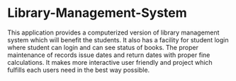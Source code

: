 # Library-Management-System
This application provides a computerized version of library management system which will benefit the students. It also has a facility for student login where student can login and can see status of books. The proper maintenance of records issue dates and return dates with proper fine calculations. It makes more interactive user friendly and project which fulfills each users need in the best way possible.
